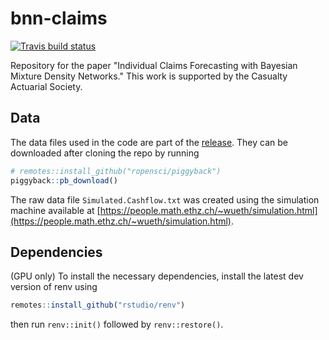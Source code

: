 # bnn-claims

<!-- badges: start -->
[![Travis build status](https://travis-ci.org/kasaai/bnn-claims.svg?branch=master)](https://travis-ci.org/kasaai/bnn-claims)
<!-- badges: end -->

Repository for the paper "Individual Claims Forecasting with Bayesian Mixture Density Networks." This work is supported by the Casualty Actuarial Society.

## Data

The data files used in the code are part of the [release](https://github.com/kasaai/bnn-claims/releases/tag/v0.0.1). They can be downloaded after cloning the repo by running

```r
# remotes::install_github("ropensci/piggyback")
piggyback::pb_download()
```

The raw data file `Simulated.Cashflow.txt` was created using the simulation machine available at [https://people.math.ethz.ch/~wueth/simulation.html](https://people.math.ethz.ch/~wueth/simulation.html).

## Dependencies

(GPU only) To install the necessary dependencies, install the latest dev version of renv using

```r
remotes::install_github("rstudio/renv")
```

then run `renv::init()` followed by `renv::restore()`.
